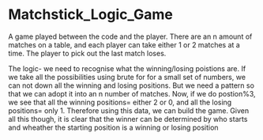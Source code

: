 # Matchstick_Logic_Game
A game played between the code and the player. There are an n amount of matches on a table, and each player can take either 1 or 2 matches at a time. The player to pick out the last match loses.

The logic- we need to recognise what the winning/losing poistions are. If we take all the possibilities using brute for for a small set of numbers, we can not down all the winning and losing positions. But we need a pattern so that we can adopt it into an n number of matches. Now, if we do postion%3, we see that all the winning positions= either 2 or 0, and all the losing positions= only 1. Therefore using this data, we can build the game. Given all this though, it is clear that the winner can be determined by who starts and wheather the starting position is a winning or losing position  
